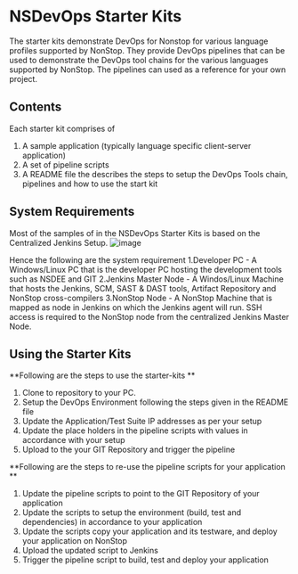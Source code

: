 # NSDevOps Starter Kits 
The starter kits  demonstrate DevOps for Nonstop for various language profiles supported by NonStop.
They provide DevOps pipelines that can be used to demonstrate the DevOps tool chains for the various languages supported by NonStop. 
The pipelines can used as a reference for your own project. 

## Contents 
Each starter kit comprises of 
1. A sample application (typically language specific client-server application)
2. A set of pipeline scripts 
3. A README file the describes the steps to setup the DevOps Tools chain, pipelines and how to use the start kit 

## System Requirements 
Most of the samples of in the NSDevOps Starter Kits is based on the Centralized Jenkins Setup. 
![image](https://media.github.hpe.com/user/32719/files/2d1aa43a-b144-4d13-b7dd-137ad0d6f213)


Hence the following are the system requirement 
1.Developer PC - A Windows/Linux PC that is the developer PC hosting the development tools such as NSDEE and GIT
2.Jenkins Master Node - A Windos/Linux Machine that hosts the Jenkins, SCM, SAST & DAST tools, Artifact Repository and NonStop cross-compilers
3.NonStop Node - A NonStop Machine that is mapped as node in Jenkins on which the Jenkins agent will run. 
SSH access is required to the NonStop node from the centralized Jenkins Master Node. 

## Using the Starter Kits 
**Following are the steps to use the starter-kits **
1. Clone to repository to your PC. 
2. Setup the DevOps Environment following the steps given in the README file 
4. Update the Application/Test Suite IP addresses as per your setup 
5. Update the place holders in the pipeline scripts with values in accordance with your setup
6. Upload to the your GIT Repository and trigger the pipeline 

**Following are the steps to re-use the pipeline scripts for your application **
1. Update the pipeline scripts to point to the GIT Repository of your application 
2. Update the scripts to setup the environment (build, test and dependencies) in accordance to your application 
3. Update the scripts copy your application and its testware, and deploy your application on NonStop
4. Upload the updated script to Jenkins 
5. Trigger the pipeline script to build, test and deploy your application 
